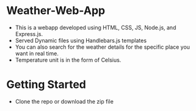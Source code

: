 # Weather-Web-App
- This is a webapp developed using HTML, CSS, JS, Node.js, and Express.js.
- Served Dynamic files using Handlebars.js templates
- You can also search for the weather details for the specific place you want in real time.
- Temperature unit is in the form of Celsius.

# Getting Started
- Clone the repo or download the zip file

